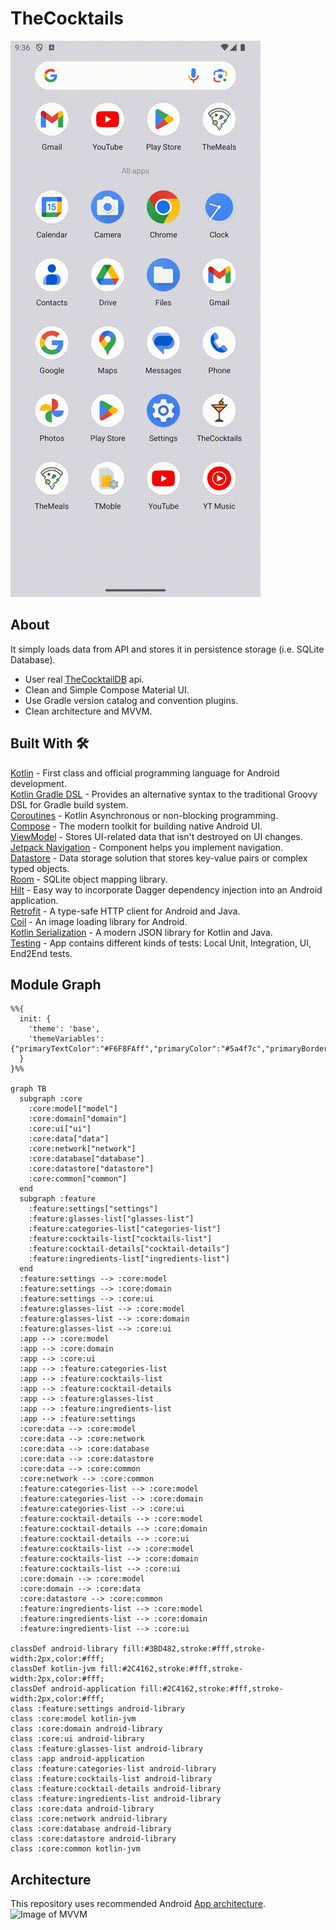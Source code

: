 # TheCocktails

![GitHub Logo](/screenshots/cocktails_app_flow.gif)

## About
It simply loads data from API and stores it in persistence storage (i.e. SQLite Database).
* User real [TheCocktailDB](https://www.thecocktaildb.com/) api.<br>
* Clean and Simple Compose Material UI.<br>
* Use Gradle version catalog and convention plugins.<br>
* Clean architecture and MVVM.<br>

## Built With 🛠
[Kotlin](https://kotlinlang.org/) - First class and official programming language for Android development.<br>
[Kotlin Gradle DSL](https://docs.gradle.org/current/userguide/kotlin_dsl.html) - Provides an alternative syntax to the traditional Groovy DSL for Gradle build system. <br>
[Coroutines](https://kotlinlang.org/docs/reference/coroutines-overview.html) - Kotlin Asynchronous or non-blocking programming.<br>
[Compose](https://developer.android.com/develop/ui/compose/documentation) - The modern toolkit for building native Android UI.<br>
[ViewModel](https://developer.android.com/topic/libraries/architecture/viewmodel) - Stores UI-related data that isn't destroyed on UI changes.<br>
[Jetpack Navigation](https://developer.android.com/guide/navigation) - Component helps you implement navigation.<br>
[Datastore](https://developer.android.com/topic/libraries/architecture/datastore) - Data storage solution that stores key-value pairs or complex typed objects.<br>
[Room](https://developer.android.com/topic/libraries/architecture/room) - SQLite object mapping library.<br>
[Hilt](https://dagger.dev/hilt/) - Easy way to incorporate Dagger dependency injection into an Android application.<br>
[Retrofit](https://square.github.io/retrofit/) - A type-safe HTTP client for Android and Java.<br>
[Coil](https://coil-kt.github.io/coil/) - An image loading library for Android.<br>
[Kotlin Serialization](https://kotlinlang.org/docs/serialization.html) - A modern JSON library for Kotlin and Java.<br>
[Testing](https://developer.android.com/training/testing) - App contains different kinds of tests: Local Unit, Integration, UI, End2End tests.<br>
## Module Graph

```mermaid
%%{
  init: {
    'theme': 'base',
    'themeVariables': {"primaryTextColor":"#F6F8FAff","primaryColor":"#5a4f7c","primaryBorderColor":"#5a4f7c","tertiaryColor":"#40375c","lineColor":"#f5a623","fontSize":"12px"}
  }
}%%

graph TB
  subgraph :core
    :core:model["model"]
    :core:domain["domain"]
    :core:ui["ui"]
    :core:data["data"]
    :core:network["network"]
    :core:database["database"]
    :core:datastore["datastore"]
    :core:common["common"]
  end
  subgraph :feature
    :feature:settings["settings"]
    :feature:glasses-list["glasses-list"]
    :feature:categories-list["categories-list"]
    :feature:cocktails-list["cocktails-list"]
    :feature:cocktail-details["cocktail-details"]
    :feature:ingredients-list["ingredients-list"]
  end
  :feature:settings --> :core:model
  :feature:settings --> :core:domain
  :feature:settings --> :core:ui
  :feature:glasses-list --> :core:model
  :feature:glasses-list --> :core:domain
  :feature:glasses-list --> :core:ui
  :app --> :core:model
  :app --> :core:domain
  :app --> :core:ui
  :app --> :feature:categories-list
  :app --> :feature:cocktails-list
  :app --> :feature:cocktail-details
  :app --> :feature:glasses-list
  :app --> :feature:ingredients-list
  :app --> :feature:settings
  :core:data --> :core:model
  :core:data --> :core:network
  :core:data --> :core:database
  :core:data --> :core:datastore
  :core:data --> :core:common
  :core:network --> :core:common
  :feature:categories-list --> :core:model
  :feature:categories-list --> :core:domain
  :feature:categories-list --> :core:ui
  :feature:cocktail-details --> :core:model
  :feature:cocktail-details --> :core:domain
  :feature:cocktail-details --> :core:ui
  :feature:cocktails-list --> :core:model
  :feature:cocktails-list --> :core:domain
  :feature:cocktails-list --> :core:ui
  :core:domain --> :core:model
  :core:domain --> :core:data
  :core:datastore --> :core:common
  :feature:ingredients-list --> :core:model
  :feature:ingredients-list --> :core:domain
  :feature:ingredients-list --> :core:ui

classDef android-library fill:#3BD482,stroke:#fff,stroke-width:2px,color:#fff;
classDef kotlin-jvm fill:#2C4162,stroke:#fff,stroke-width:2px,color:#fff;
classDef android-application fill:#2C4162,stroke:#fff,stroke-width:2px,color:#fff;
class :feature:settings android-library
class :core:model kotlin-jvm
class :core:domain android-library
class :core:ui android-library
class :feature:glasses-list android-library
class :app android-application
class :feature:categories-list android-library
class :feature:cocktails-list android-library
class :feature:cocktail-details android-library
class :feature:ingredients-list android-library
class :core:data android-library
class :core:network android-library
class :core:database android-library
class :core:datastore android-library
class :core:common kotlin-jvm

```

## Architecture
This repository uses recommended Android [App architecture](https://developer.android.com/topic/architecture).
![Image of MVVM](https://developer.android.com/static/topic/libraries/architecture/images/mad-arch-overview.png)